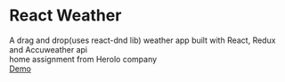 # React Weather
A drag and drop(uses react-dnd lib) weather app built with React, Redux and Accuweather api </br>
home assignment from Herolo company </br>
[Demo](https://react-accuweather.herokuapp.com/)
